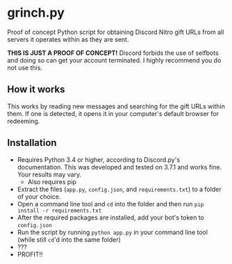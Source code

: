 # grinch.py

Proof of concept Python script for obtaining Discord Nitro gift URLs from all servers it operates within as they are sent.

**THIS IS JUST A PROOF OF CONCEPT!** Discord forbids the use of selfbots and doing so can get your account terminated. I highly recommend you do not use this.

## How it works

This works by reading new messages and searching for the gift URLs within them. If one is detected, it opens it in your computer's default browser for redeeming.

## Installation

* Requires Python 3.4 or higher, according to Discord.py's documentation. This was developed and tested on 3.7.1 and works fine. Your results may vary.
  * Also requires pip
* Extract the files (`app.py`, `config.json`, and `requirements.txt`) to a folder of your choice.
* Open a command line tool and `cd` into the folder and then run `pip install -r requirements.txt`
* After the required packages are installed, add your bot's token to `config.json`
* Run the script by running `python app.py` in your command line tool (while still `cd`'d into the same folder)
* ???
* PROFIT!!
